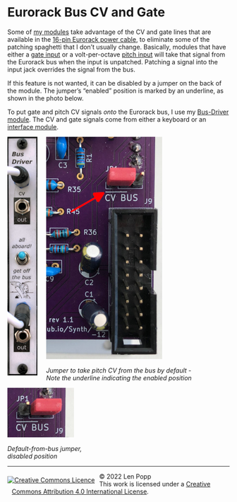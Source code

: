 # Eurorack Bus CV and Gate

Some of [my modules](index.html#modules) take advantage of the CV and gate lines that are available in the [16-pin Eurorack power cable](https://doepfer.de/a100_man/a100t_e.htm), to eliminate some of the patching spaghetti that I don’t usually change. Basically, modules that have either a [gate input](https://github.com/Len42/Synth/tree/main/modules/Envelope2) or a volt-per-octave [pitch input](https://github.com/Len42/Synth/tree/main/modules/VCO-2131) will take that signal from the Eurorack bus when the input is unpatched. Patching a signal into the input jack overrides the signal from the bus.

If this feature is not wanted, it can be disabled by a jumper on the back of the module. The jumper’s “enabled” position is marked by an underline, as shown in the photo below.

To put gate and pitch CV signals _onto_ the Eurorack bus, I use my [Bus-Driver module](../modules/Bus-Driver). The CV and gate signals come from either a keyboard or an [interface module](https://www.expert-sleepers.co.uk/es8.html).

<div style="float:left;padding-right:10px">
<img src="eurorack-bus-driver.jpg" style="float:left;padding-right:10px">
</div>

<div style="float:left;padding-right:10px">
<img src="eurorack-bus-on.jpg">

<i>Jumper to take pitch CV from the bus by default -<br/>
Note the underline indicating the enabled position</i>
</div>

<div style="float:left;padding-right:10px">
<img src="eurorack-bus-off.jpg">

<i>Default-from-bus jumper,<br/>
disabled position</i>
</div>

<div style="clear:both">
<hr /><div><div style="float:left; padding-right:10px"><a rel="license" href="http://creativecommons.org/licenses/by/4.0/"><img alt="Creative Commons Licence" style="border-width:0; padding-top:8px;" src="https://i.creativecommons.org/l/by/4.0/88x31.png" /></a></div><div style="padding-left:10px;">© 2022 Len Popp<br />This work is licensed under a <a rel="license" href="http://creativecommons.org/licenses/by/4.0/">Creative Commons Attribution 4.0 International License</a>.</div></div>
</div>